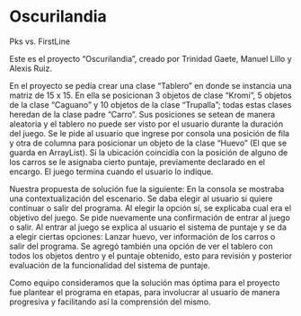 # Oscurilandia
Pks vs. FirstLine


Este es el proyecto “Oscurilandia”,  creado por Trinidad Gaete, Manuel Lillo y Alexis Ruiz.

En el proyecto se pedía crear una clase “Tablero” en donde se instancia una matriz de 15 x 15.
En ella se posicionan 3 objetos de clase “Kromi”,  5 objetos de la clase “Caguano” y 10 objetos
de la clase “Trupalla”; todas estas clases heredan de la clase padre “Carro”.  Sus posiciones se
setean de manera aleatoria y el tablero no puede ser visto por el usuario durante la duración del juego.
Se le pide al usuario que ingrese por consola una posición de fila y otra de columna para posicionar
un objeto de la clase “Huevo” (El que se guarda en ArrayList). Si la ubicación coincidía con la posición
de alguno de los carros se le asignaba cierto puntaje, previamente declarado en el encargo.
El juego termina cuando el usuario lo indique.

Nuestra propuesta de solución fue la siguiente:
En la consola se mostraba una contextualización del escenario. Se daba elegir al usuario si quiere continuar o salir
del programa. Al elegir la opción sí, se explicaba cual era el objetivo del juego. Se pide nuevamente una confirmación
de entrar al juego o salir. Al entrar al juego se explica al usuario el sistema de puntaje y se da a elegir ciertas opciones:
Lanzar huevo, ver información de los carros o salir del programa. Se agregó también  una opción de ver el tablero con todos
los objetos dentro y el puntaje obtenido, esto para revisión y posterior evaluación de la funcionalidad del sistema de puntaje. 

Como equipo consideramos que la solución mas óptima para el proyecto fue plantear el programa en etapas,
para involucrar al usuario de manera progresiva y facilitando así la comprensión del mismo.
